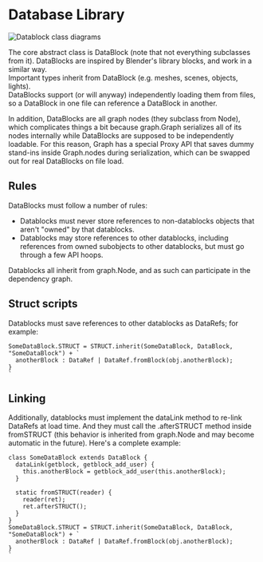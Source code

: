 # Database Library

![Datablock class diagrams](image/datablock_illustration.png)

The core abstract class is DataBlock (note that not everything subclasses from it).  DataBlocks are 
inspired by Blender's library blocks, and work in a similar way.  
Important types inherit from DataBlock (e.g. meshes, scenes, objects, lights).  
DataBlocks support (or will anyway) independently loading them from files,
so a DataBlock in one file can reference a DataBlock in another.  

In addition, DataBlocks are all graph nodes (they subclass from Node), which complicates things a bit because
graph.Graph serializes all of its nodes internally while DataBlocks are supposed to
be independently loadable.  For this reason, Graph has a special Proxy API that saves
dummy stand-ins inside Graph.nodes during serialization, which can be swapped out for real
DataBlocks on file load. 

## Rules

DataBlocks must follow a number of rules:

- Datablocks must never store references to non-datablocks objects that aren't "owned" by that datablocks.
- Datablocks may store references to other datablocks, including references from owned subobjects to
  other datablocks, but must go through a few API hoops.
  
Datablocks all inherit from graph.Node, and as such can participate in the dependency graph.

## Struct scripts

Datablocks must save references to other datablocks as DataRefs; for example:

```
SomeDataBlock.STRUCT = STRUCT.inherit(SomeDataBlock, DataBlock, "SomeDataBlock") + `
  anotherBlock : DataRef | DataRef.fromBlock(obj.anotherBlock);
}
`
```

## Linking

Additionally, datablocks must implement the dataLink method to re-link DataRefs at load time.  And they must
call the .afterSTRUCT method inside fromSTRUCT (this behavior is inherited from graph.Node and may become automatic
in the future).  Here's a complete example:

```
class SomeDataBlock extends DataBlock {
  dataLink(getblock, getblock_add_user) {
    this.anotherBlock = getblock_add_user(this.anotherBlock);
  }
  
  static fromSTRUCT(reader) {
    reader(ret);
    ret.afterSTRUCT();
  }
}
SomeDataBlock.STRUCT = STRUCT.inherit(SomeDataBlock, DataBlock, "SomeDataBlock") + `
  anotherBlock : DataRef | DataRef.fromBlock(obj.anotherBlock);
}
`
```
